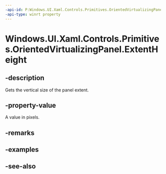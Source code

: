 ```yaml
---
-api-id: P:Windows.UI.Xaml.Controls.Primitives.OrientedVirtualizingPanel.ExtentHeight
-api-type: winrt property
---
```


<!-- Property syntax
public double ExtentHeight { get; }
-->

# Windows.UI.Xaml.Controls.Primitives.OrientedVirtualizingPanel.ExtentHeight

## -description
Gets the vertical size of the panel extent.



## -property-value
A value in pixels.

## -remarks

## -examples

## -see-also
